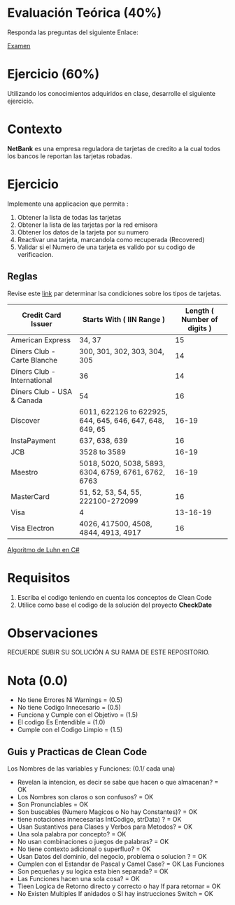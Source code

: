 # Evaluación Teórica (40%)
Responda las preguntas del siguiente Enlace:

[Examen](https://forms.gle/NSrS5Xy1EnRRM3Pr5)

# Ejercicio (60%)
Utilizando los conocimientos adquiridos en clase, desarrolle el siguiente ejercicio.

# Contexto
**NetBank** es una empresa reguladora de tarjetas de credito a la cual todos los bancos le reportan las tarjetas robadas.

# Ejercicio
Implemente una applicacion que permita :

1. Obtener la lista de todas las tarjetas
2. Obtener la lista de las tarjetas por la red emisora
3. Obtener los datos de la tarjeta por su numero
4. Reactivar una tarjeta, marcandola como recuperada (Recovered)
5. Validar si el Numero de una tarjeta es valido por su codigo de verificacion.

## Reglas
Revise este [link](https://www.freeformatter.com/credit-card-number-generator-validator.html) par determinar lsa condiciones sobre los tipos de tarjetas.

| Credit Card Issuer          | Starts With ( IIN Range )                                | Length ( Number of digits ) |
|-----------------------------|----------------------------------------------------------|-----------------------------|
| American Express            | 34, 37                                                   | 15                          |
| Diners Club - Carte Blanche | 300, 301, 302, 303, 304, 305                             | 14                          |
| Diners Club - International | 36                                                       | 14                          |
| Diners Club - USA & Canada  | 54                                                       | 16                          |
| Discover                    | 6011, 622126 to 622925, 644, 645, 646, 647, 648, 649, 65 | 16-19                       |
| InstaPayment                | 637, 638, 639                                            | 16                          |
| JCB                         | 3528 to 3589                                             | 16-19                       |
| Maestro                     | 5018, 5020, 5038, 5893, 6304, 6759, 6761, 6762, 6763     | 16-19                       |
| MasterCard                  | 51, 52, 53, 54, 55, 222100-272099                        | 16                          |
| Visa                        | 4                                                        | 13-16-19                    |
| Visa Electron               | 4026, 417500, 4508, 4844, 4913, 4917                     | 16                          |

[Algoritmo de Luhn en C#](https://github.com/marcrabadan/blog/tree/main/luhn/LuhnAlgorithm)
    
# Requisitos
1. Escriba el codigo teniendo en cuenta los conceptos de Clean Code
2. Utilice como base el codigo de la solución del proyecto **CheckDate**

# Observaciones
RECUERDE SUBIR SU SOLUCIÓN A SU RAMA DE ESTE REPOSITORIO.

# Nota (0.0)
- No tiene Errores Ni Warnings            = (0.5) 
- No tiene Codigo Innecesario             = (0.5)
- Funciona y Cumple con el Objetivo       = (1.5) 
- El codigo Es Entendible                 = (1.0)
- Cumple con el Codigo Limpio             = (1.5) 

## Guis y Practicas de Clean Code
  Los Nombres de las variables y Funciones: (0.1/ cada una)
  - Revelan la intencion, es decir se sabe que hacen o que almacenan? = OK
  - Los Nombres son claros o son confusos?                            = OK
  - Son Pronunciables                                                 = OK
  - Son buscables (Numero Magicos o No hay Constantes)?               = OK
  - tiene notaciones innecesarias IntCodigo, strData) ?               = OK
  - Usan Sustantivos para Clases y Verbos para Metodos?               = OK
  - Una sola palabra por concepto?                                    = OK
  - No usan combinaciones o juegos de palabras?                       = OK
  - No tiene contexto adicional o superfluo?                          = OK
  - Usan Datos del dominio, del negocio, problema o solucion ?        = OK
  - Cumplen con el Estandar de Pascal y Camel Case?                   = OK
  Las Funciones                                                         
  - Son pequeñas y su logica esta bien separada?                      = OK
  - Las Funciones hacen una sola cosa?                                = OK
  - Tieen Logica de Retorno directo y correcto o hay If para retornar = OK
  - No Existen Multiples If anidados o SI hay instrucciones Switch    = OK

